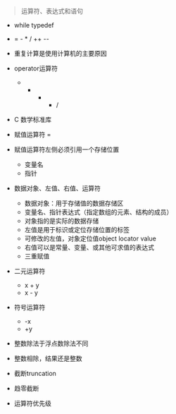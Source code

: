 > 运算符、表达式和语句

- while typedef
- = - * / ++ --
- 重复计算是使用计算机的主要原因

- operator运算符
  - + - *  /

- C 数学标准库

- 赋值运算符 =

- 赋值运算符左侧必须引用一个存储位置
  - 变量名
  - 指针

- 数据对象、左值、右值、运算符
  - 数据对象：用于存储值的数据存储区
  - 变量名、指针表达式（指定数组的元素、结构的成员）
  - 对象指的是实际的数据存储
  - 左值是用于标识或定位存储位置的标签
  - 可修改的左值，对象定位值object locator value
  - 右值可以是常量、变量、或其他可求值的表达式
  - 三重赋值

- 二元运算符
  - x + y
  - x - y

- 符号运算符
  - -x
  - +y

- 整数除法于浮点数除法不同
- 整数相除，结果还是整数
- 截断truncation

- 趋零截断

- 运算符优先级
